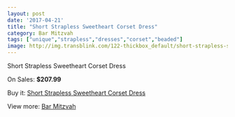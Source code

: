 ```yaml
---
layout: post
date: '2017-04-21'
title: "Short Strapless Sweetheart Corset Dress"
category: Bar Mitzvah
tags: ["unique","strapless","dresses","corset","beaded"]
image: http://img.transblink.com/122-thickbox_default/short-strapless-sweetheart-corset-dress.jpg
---
```

Short Strapless Sweetheart Corset Dress

On Sales: **$207.99**
<a href="https://www.transblink.com/en/bar-mitzvah/32-short-strapless-sweetheart-corset-dress.html"><amp-img layout="responsive" width="600" height="600" src="//img.transblink.com/122-thickbox_default/short-strapless-sweetheart-corset-dress.jpg" alt="Short Strapless Sweetheart Corset Dress 0" /></a>
<a href="https://www.transblink.com/en/bar-mitzvah/32-short-strapless-sweetheart-corset-dress.html"><amp-img layout="responsive" width="600" height="600" src="//img.transblink.com/124-thickbox_default/short-strapless-sweetheart-corset-dress.jpg" alt="Short Strapless Sweetheart Corset Dress 1" /></a>
<a href="https://www.transblink.com/en/bar-mitzvah/32-short-strapless-sweetheart-corset-dress.html"><amp-img layout="responsive" width="600" height="600" src="//img.transblink.com/123-thickbox_default/short-strapless-sweetheart-corset-dress.jpg" alt="Short Strapless Sweetheart Corset Dress 2" /></a>

Buy it: [Short Strapless Sweetheart Corset Dress](https://www.transblink.com/en/bar-mitzvah/32-short-strapless-sweetheart-corset-dress.html "Short Strapless Sweetheart Corset Dress")

View more: [Bar Mitzvah](https://www.transblink.com/en/2-bar-mitzvah "Bar Mitzvah")